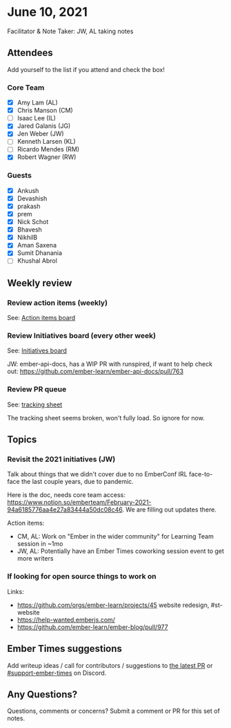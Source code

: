 # June 10, 2021

Facilitator & Note Taker: JW, AL taking notes

## Attendees

Add yourself to the list if you attend and check the box!

### Core Team

- [x] Amy Lam (AL)
- [x] Chris Manson (CM)
- [ ] Isaac Lee (IL)
- [x] Jared Galanis (JG)
- [x] Jen Weber (JW)
- [ ] Kenneth Larsen (KL)
- [ ] Ricardo Mendes (RM)
- [x] Robert Wagner (RW)

### Guests

- [x] Ankush
- [x] Devashish
- [x] prakash
- [x] prem
- [x] Nick Schot
- [x] Bhavesh
- [x] NikhilB
- [x] Aman Saxena
- [x] Sumit Dhanania
- [ ] Khushal Abrol

## Weekly review

### Review action items (weekly)

See: [Action items board](https://github.com/orgs/ember-learn/projects/47)

### Review Initiatives board (every other week)

See: [Initiatives board](https://github.com/orgs/ember-learn/projects/33)

JW: ember-api-docs, has a WIP PR with runspired, if want to help check out: https://github.com/ember-learn/ember-api-docs/pull/763

### Review PR queue

See: [tracking sheet](https://docs.google.com/spreadsheets/d/1sPyN9z9wZMpTNwqCfa6R9QSPZkIW4iQd-H4gZC7ILLk/edit#gid=2035777454)

The tracking sheet seems broken, won't fully load. So ignore for now.

## Topics

### Revisit the 2021 initiatives (JW)

Talk about things that we didn't cover due to no EmberConf IRL face-to-face the last couple years, due to pandemic.

Here is the doc, needs core team access: https://www.notion.so/emberteam/February-2021-94a6185776aa4e27a83444a50dc08c46. We are filling out updates there.

Action items:

- CM, AL: Work on "Ember in the wider community" for Learning Team session in ~1mo
- JW, AL: Potentially have an Ember Times coworking session event to get more writers

### If looking for open source things to work on

Links:

- https://github.com/orgs/ember-learn/projects/45 website redesign, #st-website
- https://help-wanted.emberjs.com/
- https://github.com/ember-learn/ember-blog/pull/977

## Ember Times suggestions

Add writeup ideas / call for contributors / suggestions to [the latest PR](https://github.com/ember-learn/ember-blog/pulls?q=is%3Aopen+is%3Apr+label%3A%22%F0%9F%97%9E+embertimes%22%20or%20#support-ember-times) or [#support-ember-times](https://discordapp.com/channels/480462759797063690/485450546887786506) on Discord.

## Any Questions?

Questions, comments or concerns? Submit a comment or PR for this set of notes.
